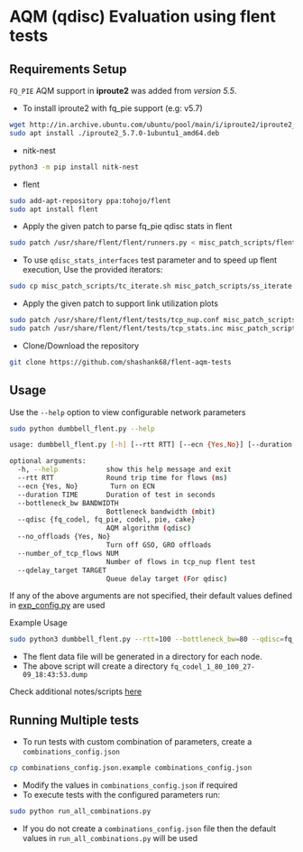 #  AQM (qdisc) Evaluation using flent tests

## Requirements Setup

`FQ_PIE` AQM support in **iproute2** was added from _version 5.5_.
* To install iproute2 with fq_pie support (e.g: v5.7)

```bash
wget http://in.archive.ubuntu.com/ubuntu/pool/main/i/iproute2/iproute2_5.7.0-1ubuntu1_amd64.deb
sudo apt install ./iproute2_5.7.0-1ubuntu1_amd64.deb
```

* nitk-nest

```bash
python3 -m pip install nitk-nest
```

* flent

```bash
sudo add-apt-repository ppa:tohojo/flent
sudo apt install flent
```

* Apply the given patch to parse fq_pie qdisc stats in flent
```bash
sudo patch /usr/share/flent/flent/runners.py < misc_patch_scripts/flent_runners_fq_pie.diff
```

* To use `qdisc_stats_interfaces` test parameter and to speed up flent execution, Use the provided iterators:

```bash
sudo cp misc_patch_scripts/tc_iterate.sh misc_patch_scripts/ss_iterate.sh /usr/share/flent/flent/scripts/
```

* Apply the given patch to support link utilization plots

```bash
sudo patch /usr/share/flent/flent/tests/tcp_nup.conf misc_patch_scripts/tcp_nup.conf.diff
sudo patch /usr/share/flent/flent/tests/tcp_stats.inc misc_patch_scripts/tcp_stats.inc.diff
```

* Clone/Download the repository

```bash
git clone https://github.com/shashank68/flent-aqm-tests
```


## Usage

Use the `--help` option to view configurable network parameters

```bash
sudo python dumbbell_flent.py --help

usage: dumbbell_flent.py [-h] [--rtt RTT] [--ecn {Yes,No}] [--duration TIME] [--bottleneck_bw BANDWIDTH] [--qdisc {fq_codel,fq_pie,codel,pie,cake}] [--no_offloads {Yes,No}] [--number_of_tcp_flows NUM] [--qdelay_target TARGET]

optional arguments:
  -h, --help            show this help message and exit
  --rtt RTT             Round trip time for flows (ms)
  --ecn {Yes, No}        Turn on ECN
  --duration TIME       Duration of test in seconds
  --bottleneck_bw BANDWIDTH
                        Bottleneck bandwidth (mbit)
  --qdisc {fq_codel, fq_pie, codel, pie, cake}
                        AQM algorithm (qdisc)
  --no_offloads {Yes, No}
                        Turn off GSO, GRO offloads
  --number_of_tcp_flows NUM
                        Number of flows in tcp_nup flent test
  --qdelay_target TARGET
                        Queue delay target (For qdisc)
```
If any of the above arguments are not specified, their default values defined in [exp_config.py](./exp_config.py) are used

Example Usage 
```bash
sudo python3 dumbbell_flent.py --rtt=100 --bottleneck_bw=80 --qdisc=fq_codel --ecn=No --no_offloads=Yes
```
* The flent data file will be generated in a directory for each node.
* The above script will create a directory `fq_codel_1_80_100_27-09_18:43:53.dump`


Check additional notes/scripts [here](./misc_patch_scripts/)


## Running Multiple tests

* To run tests with custom combination of parameters, create a `combinations_config.json`
```bash
cp combinations_config.json.example combinations_config.json
```
* Modify the values in `combinations_config.json` if required
* To execute tests with the configured parameters run:
```bash
sudo python run_all_combinations.py
```
* If you do not create a `combinations_config.json` file then the default values in `run_all_combinations.py` will be used

